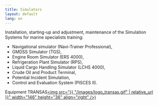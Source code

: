 ```yaml
---
title: Simulators
layout: default
lang: en
---
```

Installation, starting-up and adjustment, maintenance of the Simulation Systems for marine specialists training:

*   Navigational simulator (Navi-Trainer Professional),
*   GMDSS Simulator (TGS),
*   Engine Room Simulator (ERS 4000),
*   Refrigeration Plant Simulator (RPS),
*   Liquid Cargo Handling Simulator (LCHS 4000),
*   Crude Oil and Product Terminal,
*   Potential Incident Simulation,
*   Control and Evaluation System (PISCES II).

Equipment TRANSAS[<img src="{{ "/images/logo_transas.gif" | relative_url }}" width="146" height="36" align="right" />)](http://www.transas.com)
